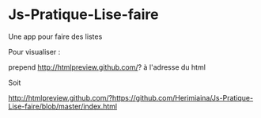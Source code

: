 # Js-Pratique-Lise-faire

Une app pour faire des listes

Pour visualiser :

prepend http://htmlpreview.github.com/? à l'adresse du html

Soit

http://htmlpreview.github.com/?https://github.com/Herimiaina/Js-Pratique-Lise-faire/blob/master/index.html
